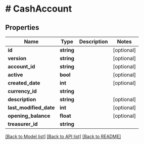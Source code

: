 # # CashAccount

## Properties

Name | Type | Description | Notes
------------ | ------------- | ------------- | -------------
**id** | **string** |  | [optional]
**version** | **string** |  | [optional]
**account_id** | **string** |  | [optional]
**active** | **bool** |  | [optional]
**created_date** | **int** |  | [optional]
**currency_id** | **string** |  |
**description** | **string** |  | [optional]
**last_modified_date** | **int** |  | [optional]
**opening_balance** | **float** |  | [optional]
**treasurer_id** | **string** |  |

[[Back to Model list]](../../README.md#models) [[Back to API list]](../../README.md#endpoints) [[Back to README]](../../README.md)
